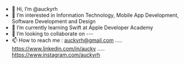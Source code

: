 - 👋 Hi, I’m @auckyrh
- 👀 I’m interested in Information Technology, Mobile App Development, Software Development and Design
- 🌱 I’m currently learning Swift at Apple Developer Academy
- 💞️ I’m looking to collaborate on ---
- 📫 How to reach me : auckyrh@gmail.com ..... https://www.linkedin.com/in/aucky ..... https://www.instagram.com/auckyrh

<!---
fxaucky/fxaucky is a ✨ special ✨ repository because its `README.md` (this file) appears on your GitHub profile.
You can click the Preview link to take a look at your changes.
--->
